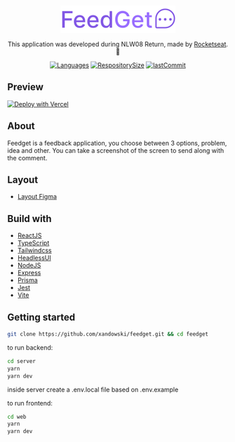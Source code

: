 <div align="center">

<img align="" width="" src="web/src/assets/imgs/logo.svg">

This application was developed during NLW08 Return, made by [Rocketseat](https://rocketseat.com.br/). 🚀

</div>

<div align="center">

[![Languages](https://img.shields.io/github/languages/count/xandowski/feedget?color=%2304D361)]()
[![RespositorySize](https://img.shields.io/github/repo-size/xandowski/feedget)]()
[![lastCommit](https://img.shields.io/github/last-commit/xandowski/feedget)]()

</div>

## Preview

[![Deploy with Vercel](https://vercel.com/button)]()

## About

Feedget is a feedback application, you choose between 3 options, problem, idea and other. You can take a screenshot of the screen to send along with the comment.

## Layout

- [Layout Figma](https://www.figma.com/community/file/1102912516166573468)

## Build with

- [ReactJS](https://reactjs.org/docs/getting-started.html)
- [TypeScript](https://www.typescriptlang.org/docs/)
- [Tailwindcss](https://tailwindcss.com/)
- [HeadlessUI](https://headlessui.dev/)
- [NodeJS](https://nodejs.org/en/)
- [Express](https://expressjs.com/pt-br/)
- [Prisma](https://www.prisma.io/)
- [Jest](https://jestjs.io/pt-BR/)
- [Vite](https://vitejs.dev/)

## Getting started

```sh
git clone https://github.com/xandowski/feedget.git && cd feedget
```

to run backend:

```sh
cd server
yarn
yarn dev
```

inside server create a .env.local file based on .env.example

to run frontend:

```sh
cd web
yarn
yarn dev
```
